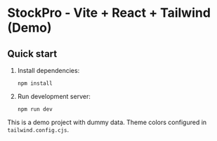 # StockPro - Vite + React + Tailwind (Demo)

## Quick start

1. Install dependencies:
   ```
   npm install
   ```

2. Run development server:
   ```
   npm run dev
   ```

This is a demo project with dummy data. Theme colors configured in `tailwind.config.cjs`.


